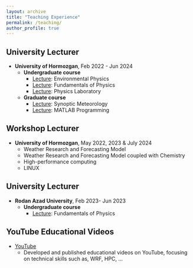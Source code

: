 ```yaml
---
layout: archive
title: "Teaching Experience"
permalink: /teaching/
author_profile: true
---
```


## University Lecturer
* **University of Hormozgan**, Feb 2022 - Jun 2024<br/>
  *  **Undergraduate course**
       * <ins>Lecture</ins>: Environmental Physics
       * <ins>Lecture</ins>: Fundamentals of Physics
       * <ins>Lecture</ins>: Physics Laboratory
  * **Graduate course**
       * <ins>Lecture</ins>: Synoptic Meteorology
       * <ins>Lecture</ins>: MATLAB Programming

## Workshop Lecturer
   * **University of Hormozgan**, May 2022, 2023 & July 2024
       * Weather Research and Forecasting Model
       * Weather Research and Forecasting Model coupled with Chemistry
       * High-performance computing
       * LINUX 

## University Lecturer
   * **Rodan Azad University**, Feb 2023- Jun 2023
     *  **Undergraduate course**
          * <ins>Lecture</ins>: Fundamentals of Physics

## YouTube Educational Videos
   * [YouTube](https://www.youtube.com/@MonaZarghamipour)
     * Developed and published educational videos on YouTube, focusing on technical skills such as, WRF, HPC, …


